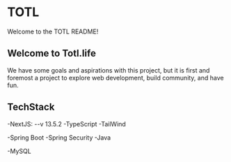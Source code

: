 # TOTL

Welcome to the TOTL README!

## Welcome to Totl.life

We have some goals and aspirations with this project, but it is first and foremost a project to explore web development, build community, and have fun.

## TechStack

-NextJS: --v 13.5.2
-TypeScript
-TailWind

-Spring Boot
-Spring Security
-Java

-MySQL
